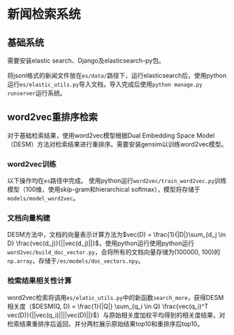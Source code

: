 # 新闻检索系统

## 基础系统
需要安装elastic search、Django及elasticsearch-py包。

将jsonl格式的新闻文件放在`es/data/`路径下，运行elasticsearch后，使用python运行`es/elastic_utils.py`导入文档，导入完成后使用`python manage.py runserver`运行系统。

## word2vec重排序检索
对于基础检索结果，使用word2vec模型根据Dual Embedding Space Model（DESM）方法对检索结果进行重排序。需要安装gensim以训练word2vec模型。

### word2vec训练
以下操作均在`es`路径中完成。
使用python运行`word2vec/train_word2vec.py`训练模型（100维，使用skip-gram和hierarchical softmax），模型将存储于`models/model_word2vec`。

### 文档向量构建
DESM方法中，文档的向量表示计算方法为$vec(D) = \frac{1}{|D|}\sum_{d_j \in D} \frac{vec(d_j)}{||vec(d_j)||}$，使用python运行使用python运行`word2vec/build_doc_vector.py`，会将所有的文档向量存储为(100000, 100)的`np.array`，存储于`/es/models/doc_vectors.npy`。

### 检索结果相关性计算
word2vec检索将调用`es/elatic_utils.py`中的新函数`search_more`，获得DESM相关度（$DESM(Q, D) = \frac{1}{|Q|} \sum_{q_i \in Q} \frac{vec(q_i)^T vec(D)}{||vec(q_i)||||vec(D)||}$）与原始相关度加权平均得到的相关度结果，对检索结果重排序后返回，并分两栏展示原始结果top10和重排序后top10。​

